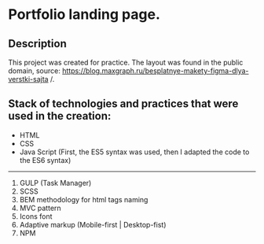 # Portfolio landing page.
## Description
This project was created for practice. The layout was found in the public domain, source: https://blog.maxgraph.ru/besplatnye-makety-figma-dlya-verstki-sajta /.
## Stack of technologies and practices that were used in the creation:
- HTML
- CSS
- Java Script (First, the ES5 syntax was used, then I adapted the code to the ES6 syntax)

---

1. GULP (Task Manager)
2. SCSS
3. BEM methodology for html tags naming
4. MVC pattern
5. Icons font
6. Adaptive markup (Mobile-first | Desktop-fist)  
7. NPM
